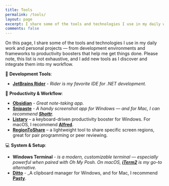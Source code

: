 ```yaml
---
title: Tools
permalink: /tools/
layout: page
excerpt: I share some of the tools and technologies I use in my daily work and personal projects
comments: false
---
```

On this page, I share some of the tools and technologies I use in my daily work and personal projects — from development environments and frameworks to productivity boosters that help me get things done. Please note, this list is not exhaustive, and I add new tools as I discover and integrate them into my workflow.

🔧 __Development Tools__:
- __<a href="https://www.jetbrains.com/rider/" target="_blank" rel="noopener noreferrer">JetBrains Rider</a>__ - _Rider is my favorite IDE for .NET development._


🧠 __Productivity & Workflow__: 
- __<a href="https://obsidian.md/" target="_blank" rel="noopener noreferrer">Obsidian</a>__ - _Great note-taking app._
- __<a href="https://www.snipaste.com/" target="_blank" rel="noopener noreferrer">Snipaste</a>__ - _A handy screenshot app for Windows — and for Mac, I can recommend __<a href="https://www.shottr.cc/" target="_blank" rel="noopener noreferrer">Shottr</a>__._
- __<a href="https://www.listary.com/" target="_blank" rel="noopener noreferrer">Listary</a>__ – a keyboard-driven productivity booster for Windows. For macOS, I recommend __<a href="https://www.alfredapp.com/" target="_blank" rel="noopener noreferrer">Alfred</a>__.
- __<a href="https://github.com/tom-englert/RegionToShare" target="_blank" rel="noopener noreferrer">RegionToShare</a>__ – a lightweight tool to share specific screen regions, great for pair programming or peer reviewing.

💻 __System & Setup__:
- __Windows Terminal__ - _is a modern, customizable terminal — especially powerful when paired with Oh My Posh. On macOS, __<a href="https://www.iterm2.com/" target="_blank" rel="noopener noreferrer">iTerm2</a>__ is my go-to alternative._
- __<a href="https://ditto-cp.sourceforge.io/" target="_blank" rel="noopener noreferrer">Ditto</a>__ - _A clipboard manager for Windows, and for Mac, I recommend __<a href="https://getpasty.app/" target="_blank" rel="noopener noreferrer">Pasty</a>__. 